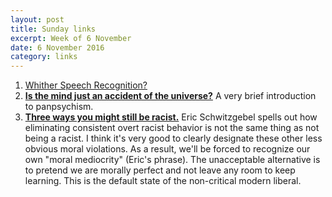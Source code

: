 ```yaml
---
layout: post
title: Sunday links
excerpt: Week of 6 November
date: 6 November 2016
category: links
---
```


1. [Whither Speech Recognition?][1]
2. [**Is the mind just an accident of the universe?**][2] A very brief
   introduction to panpsychism.
3. [**Three ways you might still be racist.**][3] Eric Schwitzgebel spells out
   how eliminating consistent overt racist behavior is not the same thing as
   not being a racist. I think it's very good to clearly designate these other
   less obvious moral violations. As a result, we'll be forced to recognize our
   own "moral mediocrity" (Eric's phrase). The unacceptable alternative is to
   pretend we are morally perfect and not leave any room to keep learning. This
   is the default state of the non-critical modern liberal.

[1]: http://digitalcollections.library.cmu.edu/awweb/awarchive?type=file&item=355202
[2]: http://philosophyofbrains.com/2016/10/26/is-the-mind-just-an-accident-of-the-universe.aspx
[3]: http://schwitzsplinters.blogspot.com/2016/11/three-ways-to-be-not-quite-free-of.html
